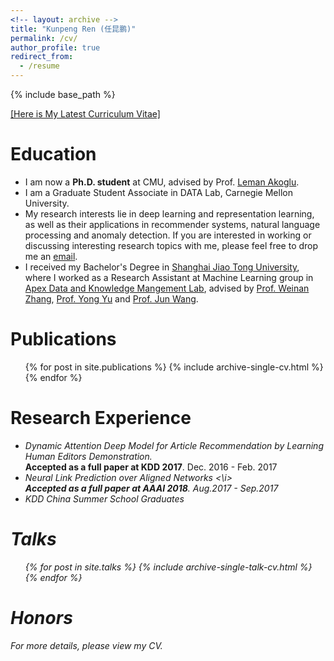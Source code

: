 ```yaml
---
<!-- layout: archive -->
title: "Kunpeng Ren (任昆鹏)"
permalink: /cv/
author_profile: true
redirect_from:
  - /resume
---
```


{% include base_path %}

[[Here is My Latest Curriculum Vitae]](http://kunpengren.github.io/files/CV_Kunpeng.pdf)


Education
======
* I am now a **Ph.D. student** at CMU, advised by Prof. [Leman Akoglu](http://www.andrew.cmu.edu/user/lakoglu/).
* I am a Graduate Student Associate in DATA Lab, Carnegie Mellon University.
* My research interests lie in deep learning and representation learning, as well as their applications in recommender systems, natural language processing and anomaly detection. If you are interested in working or discussing interesting research topics with me, please feel free to drop me an <a href="mailto:xuejianw@andrew.cmu.edu">email</a>.
* I received my Bachelor's Degree in [Shanghai Jiao Tong University](https://www.sjtu.edu.cn), where I worked as a Research Assistant at Machine Learning group in [Apex Data and Knowledge Mangement Lab](http://apex.sjtu.edu.cn/), advised by [Prof. Weinan Zhang](http://wnzhang.net), [Prof. Yong Yu](http://apex.sjtu.edu.cn/members/yyu) and [Prof. Jun Wang](http://www0.cs.ucl.ac.uk/staff/Jun.Wang/). 


Publications
======
  <ul>{% for post in site.publications %}
    {% include archive-single-cv.html %}
  {% endfor %}</ul>


Research Experience
======
* <i> Dynamic Attention Deep Model for Article Recommendation by Learning Human Editors Demonstration. </i> <br> **Accepted as a full paper at KDD 2017**. Dec. 2016 - Feb. 2017
* <i> Neural Link Prediction over Aligned Networks <\i> <br> **Accepted as a full paper at AAAI 2018**. Aug.2017 - Sep.2017
* KDD China Summer School Graduates
  
Talks
======
  <ul>{% for post in site.talks %}
    {% include archive-single-talk-cv.html %}
  {% endfor %}</ul>


Honors
=====
For more details, please view my CV.
